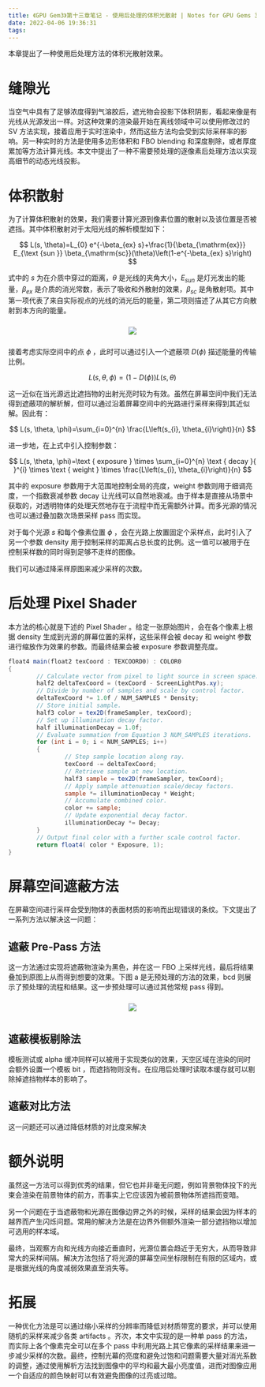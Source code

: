 ```yaml
---
title: 《GPU Gem3》第十三章笔记 - 使用后处理的体积光散射 | Notes for GPU Gems 3 Chapter 13 - Volumetric Light Scattering as a Post-Process
date: 2022-04-06 19:36:31
tags:
---
```


本章提出了一种使用后处理方法的体积光散射效果。

# 缝隙光

当空气中具有了足够浓度得到气溶胶后，遮光物会投影下体积阴影，看起来像是有光线从光源发出一样。对这种效果的渲染最开始在离线领域中可以使用修改过的 SV 方法实现，接着应用于实时渲染中，然而这些方法均会受到实际采样率的影响。另一种实时的方法是使用多边形体积和 FBO blending 和深度剔除，或者厚度累加等方法计算光线。本文中提出了一种不需要预处理的逐像素后处理方法以实现高细节的动态光线投影。

# 体积散射

为了计算体积散射的效果，我们需要计算光源到像素位置的散射以及该位置是否被遮挡。其中体积散射对于太阳光线的解析模型如下：

$$
L(s, \theta)=L_{0} e^{-\beta_{ex} s}+\frac{1}{\beta_{\mathrm{ex}}} E_{\text {sun }} \beta_{\mathrm{sc}}(\theta)\left(1-e^{-\beta_{ex} s}\right)
$$

式中的 $s$ 为在介质中穿过的距离，$\theta$ 是光线的夹角大小，$E_{sun}$ 是灯光发出的能量，$\beta_{ex}$ 是介质的消光常数，表示了吸收和外散射的效果，$\beta_{sc}$ 是角散射项。其中第一项代表了来自实际视点的光线的消光后的能量，第二项则描述了从其它方向散射到本方向的能量。

<center style="margin-bottom: 10px"><img src="Untitled.png" style="max-height: 25vh; margin: 10px 0"/></center>

接着考虑实际空间中的点 $\phi$ ，此时可以通过引入一个遮蔽项 $D(\phi)$ 描述能量的传输比例。

$$
L(s,\theta,\phi) = (1 - D(\phi))L(s,\theta)
$$

这一近似在当光源远比遮挡物的出射光亮时较为有效。虽然在屏幕空间中我们无法得到遮蔽项的解析解，但可以通过沿着屏幕空间中的光路进行采样来得到其近似解。因此有：

$$
L(s, \theta, \phi)=\sum_{i=0}^{n} \frac{L\left(s_{i}, \theta_{i}\right)}{n}
$$

进一步地，在上式中引入控制参数：

$$
L(s, \theta, \phi)=\text { exposure } \times \sum_{i=0}^{n} \text { decay }{ }^{i} \times \text { weight } \times \frac{L\left(s_{i}, \theta_{i}\right)}{n}
$$

其中的 exposure 参数用于大范围地控制全局的亮度，weight 参数则用于细调亮度，一个指数衰减参数 decay 让光线可以自然地衰减。由于样本是直接从场景中获取的，对透明物体的处理天然地存在于流程中而无需额外计算。而多光源的情况也可以通过叠加数次场景采样 pass 而实现。

对于每个光源 $s$ 和每个像素位置 $\phi$ ，会在光路上放置固定个采样点，此时引入了另一个参数 density 用于控制采样的距离占总长度的比例。这一值可以被用于在控制采样数的同时得到足够不走样的图像。

我们可以通过降采样原图来减少采样的次数。

# 后处理 Pixel Shader

本方法的核心就是下述的 Pixel Shader 。给定一张原始图片，会在各个像素上根据 density 生成到光源的屏幕位置的采样，这些采样会被 decay 和 weight 参数进行缩放作为效果的参数。而最终结果会被 exposure 参数调整亮度。

```glsl
float4 main(float2 texCoord : TEXCOORD0) : COLOR0 
{   
		// Calculate vector from pixel to light source in screen space.    
		half2 deltaTexCoord = (texCoord - ScreenLightPos.xy);   
		// Divide by number of samples and scale by control factor.   
		deltaTexCoord *= 1.0f / NUM_SAMPLES * Density;   
		// Store initial sample.    
		half3 color = tex2D(frameSampler, texCoord);   
		// Set up illumination decay factor.    
		half illuminationDecay = 1.0f;   
		// Evaluate summation from Equation 3 NUM_SAMPLES iterations.    
		for (int i = 0; i < NUM_SAMPLES; i++)   
		{     
				// Step sample location along ray.     
				texCoord -= deltaTexCoord;     
				// Retrieve sample at new location.    
				half3 sample = tex2D(frameSampler, texCoord);     
				// Apply sample attenuation scale/decay factors.     
				sample *= illuminationDecay * Weight;     
				// Accumulate combined color.     
				color += sample;     
				// Update exponential decay factor.     
				illuminationDecay *= Decay;   
		}   
		// Output final color with a further scale control factor.    
		return float4( color * Exposure, 1); 
}
```

# 屏幕空间遮蔽方法

在屏幕空间进行采样会受到物体的表面材质的影响而出现错误的条纹。下文提出了一系列方法以解决这一问题：

## 遮蔽 Pre-Pass 方法

这一方法通过实现将遮蔽物渲染为黑色，并在这一 FBO 上采样光线，最后将结果叠加到原图上从而得到想要的效果。下图 a 是无预处理的方法的效果，bcd 则展示了预处理的流程和结果。这一步预处理可以通过其他常规 pass 得到。

<center style="margin-bottom: 10px"><img src="Untitled%201.png" style="max-height: 40vh; margin: 10px 0"/></center>

## 遮蔽模板剔除法

模板测试或 alpha 缓冲同样可以被用于实现类似的效果，天空区域在渲染的同时会额外设置一个模板 bit ，而遮挡物则没有。在应用后处理时读取本缓存就可以剔除掉遮挡物样本的影响了。

## 遮蔽对比方法

这一问题还可以通过降低材质的对比度来解决

# 额外说明

虽然这一方法可以得到优秀的结果，但它也并非毫无问题，例如背景物体投下的光束会渲染在前景物体的前方，而事实上它应该因为被前景物体所遮挡而变暗。

另一个问题在于当遮蔽物和光源在图像边界之外的时候，采样的结果会因为样本的越界而产生闪烁问题。常用的解决方法是在边界外侧额外渲染一部分遮挡物以增加可选用的样本域。

最终，当观察方向和光线方向接近垂直时，光源位置会趋近于无穷大，从而导致非常大的采样间隔。解决方法包括了将光源的屏幕空间坐标限制在有限的区域内，或是根据光线的角度减弱效果直至消失等。

# 拓展

一种优化方法是可以通过缩小采样的分辨率而降低对材质带宽的要求，并可以使用随机的采样来减少各类 artifacts 。齐次，本文中实现的是一种单 pass 的方法，而实际上各个像素完全可以在多个 pass 中利用光路上其它像素的采样结果来进一步减少采样的次数。最终，控制光幕的亮度和避免过饱和问题需要大量对消光系数的调整，通过使用解析方法找到图像中的平均和最大最小亮度值，进而对图像应用一个自适应的颜色映射可以有效避免图像的过亮或过暗。
